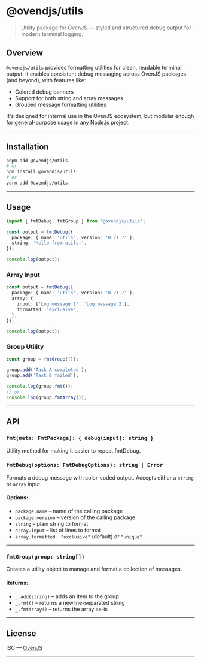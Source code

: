 # @ovendjs/utils

> Utility package for OvenJS — styled and structured debug output for modern terminal logging.

## Overview

`@ovendjs/utils` provides formatting utilities for clean, readable terminal output. It enables consistent debug messaging across OvenJS packages (and beyond), with features like:

- Colored debug banners
- Support for both string and array messages
- Grouped message formatting utilities

It's designed for internal use in the OvenJS ecosystem, but modular enough for general-purpose usage in any Node.js project.

---

## Installation

```bash
pnpm add @ovendjs/utils
# or
npm install @ovendjs/utils
# or
yarn add @ovendjs/utils
```

---

## Usage

```ts
import { fmtDebug, fmtGroup } from '@ovendjs/utils';

const output = fmtDebug({
  package: { name: 'utils', version: '0.21.7' },
  string: 'Hello from utils!',
});

console.log(output);
```

### Array Input

```ts
const output = fmtDebug({
  package: { name: 'utils', version: '0.21.7' },
  array: {
    input: ['Log message 1', 'Log message 2'],
    formatted: 'exclusive',
  },
});

console.log(output);
```

### Group Utility

```ts
const group = fmtGroup([]);

group.add('Task A completed');
group.add('Task B failed');

console.log(group.fmt());
// or
console.log(group.fmtArray());
```

---

## API

### `fmt(meta: FmtPackage): { debug(input): string }`

Utility method for making it easier to repeat fmtDebug.

### `fmtDebug(options: FmtDebugOptions): string | Error`

Formats a debug message with color-coded output. Accepts either a `string` or `array` input.

#### Options:

- `package.name` – name of the calling package
- `package.version` – version of the calling package
- `string` – plain string to format
- `array.input` – list of lines to format
- `array.formatted` – `"exclusive"` (default) or `"unique"`

---

### `fmtGroup(group: string[])`

Creates a utility object to manage and format a collection of messages.

#### Returns:

- `_.add(string)` – adds an item to the group
- `_.fmt()` – returns a newline-separated string
- `_.fmtArray()` – returns the array as-is

---

## License

ISC — [OvenJS](https://github.com/ovenjs/Oven)

---
